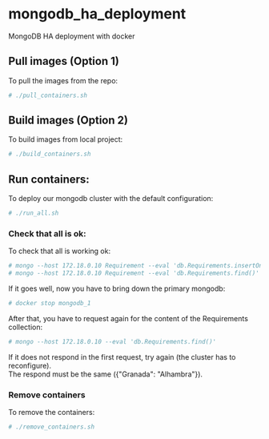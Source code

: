 # mongodb_ha_deployment
MongoDB HA deployment with docker

## Pull images (Option 1)
To pull the images from the repo:
```bash
# ./pull_containers.sh
```

## Build images (Option 2)
To build images from local project:
```bash
# ./build_containers.sh
```

## Run containers:
To deploy our mongodb cluster with the default configuration:
```bash
# ./run_all.sh
```

### Check that all is ok:
To check that all is working ok:
```bash
# mongo --host 172.18.0.10 Requirement --eval 'db.Requirements.insertOne({"Granada": "Alhambra"})'
# mongo --host 172.18.0.10 Requirement --eval 'db.Requirements.find()'
```
If it goes well, now you have to bring down the primary mongodb:
```bash
# docker stop mongodb_1
```
After that, you have to request again for the content of the Requirements collection:
```bash
# mongo --host 172.18.0.10 --eval 'db.Requirements.find()'
```
If it does not respond in the first request, try again (the cluster has to reconfigure).  
The respond must be the same ({"Granada": "Alhambra"}).

### Remove containers
To remove the containers:
```bash
# ./remove_containers.sh
```
 

